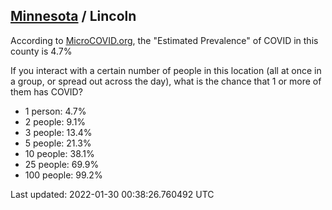 
## [Minnesota](/united-states/minnesota) / Lincoln

According to [MicroCOVID.org](http://microcovid.org),
the "Estimated Prevalence" of COVID in this county is 4.7%

If you interact with a certain number of people in this location
(all at once in a group, or spread out across the day), what is the chance that
1 or more of them has COVID?

- 1 person: 4.7%
- 2 people: 9.1%
- 3 people: 13.4%
- 5 people: 21.3%
- 10 people: 38.1%
- 25 people: 69.9%
- 100 people: 99.2%

Last updated: 2022-01-30 00:38:26.760492 UTC
